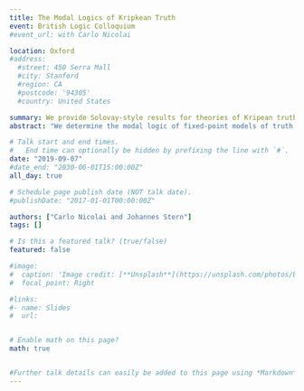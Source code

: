 ```yaml
---
title: The Modal Logics of Kripkean Truth
event: British Logic Colloquium
#event_url: with Carlo Nicolai

location: Oxford
#address:
  #street: 450 Serra Mall
  #city: Stanford
  #region: CA
  #postcode: '94305'
  #country: United States

summary: We provide Solovay-style results for theories of Kripean truth.
abstract: "We determine the modal logic of fixed-point models of truth and their axiomatizations by Solomon Feferman via Solovay-style completeness results. Given a fixed-point model __M__, or an axiomatization S thereof, we find a modal logic M such that a modal sentence A is a theorem of M if and only if the sentence A\\* obtained by translating the modal operator with the truth predicate is true in __M__ or a theorem of S under all such translations. To this end, we introduce a novel possible world semantics featuring both classical and subclassical worlds and establish the completeness of a familiy of non-classical modal logics (in the sense of Segerberg), whose internal logic is subclassical, with respect to this semantics. In a second step we show how to emulate the models of the modal logic within the lattice of Kripkean fixed-point models."

# Talk start and end times.
#   End time can optionally be hidden by prefixing the line with `#`.
date: "2019-09-07"
#date_end: "2030-06-01T15:00:00Z"
all_day: true

# Schedule page publish date (NOT talk date).
#publishDate: "2017-01-01T00:00:00Z"

authors: ["Carlo Nicolai and Johannes Stern"]
tags: []

# Is this a featured talk? (true/false)
featured: false

#image:
#  caption: 'Image credit: [**Unsplash**](https://unsplash.com/photos/bzdhc5b3Bxs)'
#  focal_point: Right

#links:
#- name: Slides
#  url:


# Enable math on this page?
math: true


#Further talk details can easily be added to this page using *Markdown* and $\rm \LaTeX$ math code.
---
```

